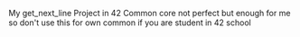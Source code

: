 My get_next_line Project in 42 Common core not perfect but enough for me so don't use this for own common if you are student in 42 school
